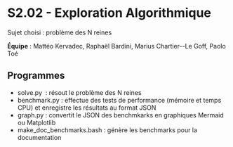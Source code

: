# S2.02 - Exploration Algorithmique

Sujet choisi : problème des N reines

**Équipe**&nbsp;: Mattéo Kervadec, Raphaël Bardini, Marius Chartier--Le Goff, Paolo Toé

## Programmes

- solve.py&nbsp; : résout le problème des N reines
- benchmark.py&nbsp;: effectue des tests de performance (mémoire et temps CPU) et enregistre les résultats au format JSON
- graph.py&nbsp;: convertit le JSON des benchmkarks en graphiques Mermaid ou Matplotlib
- make_doc_benchmarks.bash&nbsp;: génère les benchmarks pour la documentation
